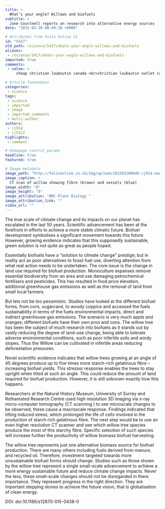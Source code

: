 ```yaml
---
title: >
  What’s your angle? Willows and biofuels
subtitle: >
  Jane Courtnell reports on research into alternative energy sources
date: "2015-03-20 00:49:38 +0000"

# Attributes from Felix Online V1
id: "5417"
old_path: /science/5417/whats-your-angle-willows-and-biofuels
aliases:
 - /science/5417/whats-your-angle-willows-and-biofuels
imported: true
comments:
 - value: >
     cheap christian louboutin canada <br>christian louboutin outlet canada http://canadachristianlouboutin.blogspot.com/

# Article Taxonomies
categories:
 - science
tags:
 - science
 - imported
 - image
 - imported_comments
 - multi-author
authors:
 - cj914
 - jc5412
highlights:
 - comment

# Homepage control params
headline: true
featured: true

# Image metadata
image_path: "http://felixonline.co.uk/img/upload/201503200049-cj914-newseventsimages.png"
image_caption: >
  CT scan of willow showing fibre (brown) and vessels (blue)
image_width: "0"
image_height: "0"
image_attribution: "BMC Plant Biology "
image_attribution_link: ""
video_url: ""
---
```


The true scale of climate change and its impacts on our planet has escalated in the last 50 years. Scientific advancement has been at the forefront in efforts to achieve a more stable climatic future. Biofuel development symbolises a significant movement towards this future. However, growing evidence indicates that this supposedly sustainable, green solution is not quite as great as people hoped.

Essentially biofuels have a “solution to climate change” prestige; but in reality act as poor alternatives to fossil fuel use, diverting attention from what real action needs to be undertaken. The core issue is the change in land use required for biofuel production. Monoculture expanses remove essential biodiversity from an area and use damaging petrochemical fertilisers and pesticides. This has resulted in food price elevation, additional greenhouse gas emissions as well as the removal of land from small local farmers.

But lets not be too pessimistic. Studies have looked at the different biofuel forms, from corn, sugarcane, to woody coppice and accessed the fuels sustainability in terms of the fuels environmental impacts, direct and indirect greenhouse gas emissions. The scenario is very much apple and oranges; different biofuels have their own pros and cons. The willow tree has been the subject of much research into biofuels as it stands out by vastly reducing the degree of land-use change, being able to tolerate adverse environmental conditions, such as poor infertile soils and windy slopes. Thus the Willow can be cultivated in infertile areas reducing deforestation pressures.

Novel scientific evidence indicates that willow trees growing at an angle of 45 degrees produce up to five times more starch-rich gelatinous fibre – increasing biofuel yields. This stressor response enables the trees to stay upright when tilted at such an angle. This could reduce the amount of land required for biofuel production. However, it is still unknown exactly how this happens.

Researchers at the Natural History Museum, University of Surrey and Rothamsted Research Centre used high resolution 3D imaging via x-ray micro-computer tomography (CT scanning ) to see microscale changes to be observed, these cause a macroscale response. Findings indicated that tilting induced stress, which prolonged the life of cells involved in the production of starch rich gelatinous fibre. The next step would be to use an even higher resolution CT scanner and see which willow tree species produce the most of this starchy fibre. Specific selection of such species will increase further the productivity of willow biomass biofuel harvesting.

The willow tree represents just one alternative biomass source for biofuel production. There are many others including fuels derived from manure, and recycled oil. Therefore, investment targeted towards more unsustainable biofuel forms should change. Studies such as those shown by the willow tree represent a single small-scale advancement to achieve a more energy sustainable future and reduce climate change impacts. Never the less, these small-scale changes should not be disregarded in there importance. They represent progress in the right direction. They are important stepping stones to achieve the future vision, that is globalisation of clean energy.

DOI: doi:10.1186/s12870-015-0438-0

